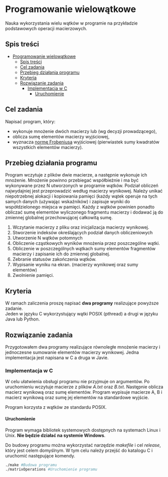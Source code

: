 # Programowanie wielowątkowe

Nauka wykorzystania wielu wątków w programie na przykładzie podstawowych operacji macierzowych.

## Spis treści

- [Programowanie wielowątkowe](#programowanie-wielowątkowe)
  - [Spis treści](#spis-treści)
  - [Cel zadania](#cel-zadania)
  - [Przebieg działania programu](#przebieg-działania-programu)
  - [Kryteria](#kryteria)
  - [Rozwiązanie zadania](#rozwiązanie-zadania)
    - [Implementacja w C](#implementacja-w-c)
      - [Uruchomienie](#uruchomienie)

## Cel zadania

Napisać program, który:

- wykonuje mnożenie dwóch macierzy lub (wg decyzji prowadzącego),
- oblicza sumę elementów macierzy wyjściowej,
- wyznacza [normę Frobeniusa](http://en.wikipedia.org/wiki/Matrix_norm#Frobenius_norm) wyjściowej (pierwiastek sumy kwadratów wszystkich elementów macierzy).

## Przebieg działania programu

Program wczytuje z plików dwie macierze, a następnie wykonuje ich mnożenie. Mnożenie powinno przebiegać współbieżnie i ma być wykonywane przez N utworzonych w programie wątków. Podział obliczeń najwydajniej jest przeprowadzić według macierzy wynikowej. Należy unikać niepotrzebnej alokacji i kopiowania pamięci (każdy wątek operuje na tych samych danych (używając wskaźników) i zapisuje wyniki do współdzielonego miejsca w pamięci. Każdy z wątków powinien ponadto obliczać sumę elementów wyliczonego fragmentu macierzy i dodawać ją do zmiennej globalnej przechowującej całkowitą sumę.

1. Wczytanie macierzy z pliku oraz inicjalizacja macierzy wynikowej.
2. Stworzenie indeksów określających podział danych obliczeniowych
3. Utworzenie N wątków potomnych
4. Obliczenie cząstkowych wyników mnożenia przez poszczególne wątki.
5. Obliczenie w poszczególnych wątkach sumy elementów fragmentów macierzy i zapisanie ich do zmiennej globalnej.
6. Zebranie statusów zakończenia wątków.
7. Wypisanie wyniku na ekran. (macierzy wynikowej oraz sumy elementów)
8. Zwolnienie pamięci.

## Kryteria

W ramach zaliczenia proszę napisać **dwa programy** realizujące powyższe zadanie.  
Jeden w języku C wykorzystujący wątki POSIX (pthread) a drugi w języku Java lub Python.

## Rozwiązanie zadania

Przygotowałem dwa programy realizujące równoległe mnożenie macierzy i jednoczesne sumowanie elementów macierzy wynikowej. Jedna implementacja jest napisana w C a druga w Javie.

### Implementacja w C

W celu ułatwienia obsługi programu nie przyjmuje on argumentów. Po uruchomieniu wczytuje macierze z plików _A.txt_ oraz _B.txt_. Następnie oblicza macierz wynikową oraz sumę elementów. Program wypisuje macierze A, B i macierz wynikową oraz sumę jej elementów na standardowe wyjście.

Program korzysta z wątków ze standardu POSIX.

#### Uruchomienie

Program wymaga bibliotek systemowych dostępnych na systemach Linux i Unix. **Nie będzie działać na systemie Windows**.

Do budowy programu można wykorzystać narzędzie _makefile_ i cel _release_, który jest celem domyślnym. W tym celu należy przejść do katalogu C i uruchomić następujące komendy.

```bash
./make #Budowa programu
./matrixOperations #Uruchomienie programu
```
